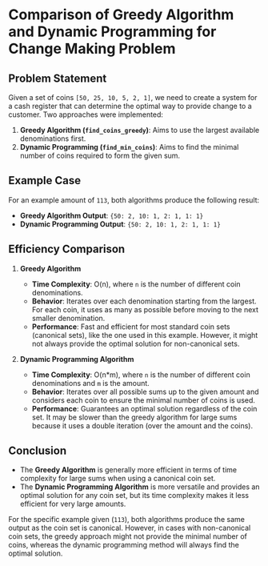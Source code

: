 
# Comparison of Greedy Algorithm and Dynamic Programming for Change Making Problem

## Problem Statement
Given a set of coins `[50, 25, 10, 5, 2, 1]`, we need to create a system for a cash register that can determine the optimal way to provide change to a customer. Two approaches were implemented:

1. **Greedy Algorithm (`find_coins_greedy`)**: Aims to use the largest available denominations first.
2. **Dynamic Programming (`find_min_coins`)**: Aims to find the minimal number of coins required to form the given sum.

## Example Case
For an example amount of `113`, both algorithms produce the following result:
- **Greedy Algorithm Output**: `{50: 2, 10: 1, 2: 1, 1: 1}`
- **Dynamic Programming Output**: `{50: 2, 10: 1, 2: 1, 1: 1}`

## Efficiency Comparison
1. **Greedy Algorithm**  
   - **Time Complexity**: O(n), where `n` is the number of different coin denominations.
   - **Behavior**: Iterates over each denomination starting from the largest. For each coin, it uses as many as possible before moving to the next smaller denomination.
   - **Performance**: Fast and efficient for most standard coin sets (canonical sets), like the one used in this example. However, it might not always provide the optimal solution for non-canonical sets.

2. **Dynamic Programming Algorithm**  
   - **Time Complexity**: O(n*m), where `n` is the number of different coin denominations and `m` is the amount.
   - **Behavior**: Iterates over all possible sums up to the given amount and considers each coin to ensure the minimal number of coins is used.
   - **Performance**: Guarantees an optimal solution regardless of the coin set. It may be slower than the greedy algorithm for large sums because it uses a double iteration (over the amount and the coins).

## Conclusion
- The **Greedy Algorithm** is generally more efficient in terms of time complexity for large sums when using a canonical coin set.
- The **Dynamic Programming Algorithm** is more versatile and provides an optimal solution for any coin set, but its time complexity makes it less efficient for very large amounts.

For the specific example given (`113`), both algorithms produce the same output as the coin set is canonical. However, in cases with non-canonical coin sets, the greedy approach might not provide the minimal number of coins, whereas the dynamic programming method will always find the optimal solution.

